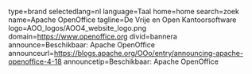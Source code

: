 type=brand
selectedlang=nl
language=Taal
home=home
search=zoek
name=Apache OpenOffice
tagline=De Vrije en Open Kantoorsoftware
logo=AOO_logos/AOO4_website_logo.png
domain=https://www.openoffice.org
divid=bannera
announce=Beschikbaar: Apache OpenOffice
announceurl=https://blogs.apache.org/OOo/entry/announcing-apache-openoffice-4-18
announcetip=Beschikbaar: Apache OpenOffice
~~~~~~
